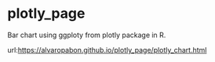 # plotly_page

Bar chart using ggploty from plotly package in R.

url:https://alvaropabon.github.io/plotly_page/plotly_chart.html
